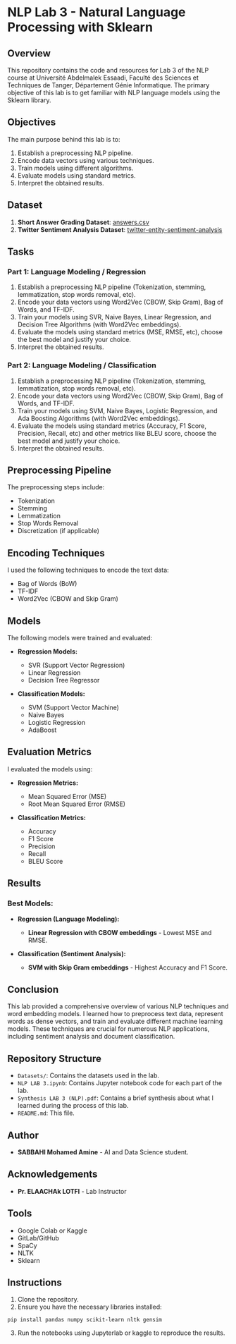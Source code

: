# NLP Lab 3 - Natural Language Processing with Sklearn

## Overview

This repository contains the code and resources for Lab 3 of the NLP course at Université Abdelmalek Essaadi, Faculté des Sciences et Techniques de Tanger, Département Génie Informatique. The primary objective of this lab is to get familiar with NLP language models using the Sklearn library.

## Objectives

The main purpose behind this lab is to:
1. Establish a preprocessing NLP pipeline.
2. Encode data vectors using various techniques.
3. Train models using different algorithms.
4. Evaluate models using standard metrics.
5. Interpret the obtained results.

## Dataset

1. **Short Answer Grading Dataset**: [answers.csv](https://github.com/dbbrandt/short_answer_granding_capstone_project/blob/master/data/sag/answers.csv)
2. **Twitter Sentiment Analysis Dataset**: [twitter-entity-sentiment-analysis](https://www.kaggle.com/datasets/jp797498e/twitter-entity-sentiment-analysis)

## Tasks

### Part 1: Language Modeling / Regression

1. Establish a preprocessing NLP pipeline (Tokenization, stemming, lemmatization, stop words removal, etc).
2. Encode your data vectors using Word2Vec (CBOW, Skip Gram), Bag of Words, and TF-IDF.
3. Train your models using SVR, Naive Bayes, Linear Regression, and Decision Tree Algorithms (with Word2Vec embeddings).
4. Evaluate the models using standard metrics (MSE, RMSE, etc), choose the best model and justify your choice.
5. Interpret the obtained results.

### Part 2: Language Modeling / Classification

1. Establish a preprocessing NLP pipeline (Tokenization, stemming, lemmatization, stop words removal, etc).
2. Encode your data vectors using Word2Vec (CBOW, Skip Gram), Bag of Words, and TF-IDF.
3. Train your models using SVM, Naive Bayes, Logistic Regression, and Ada Boosting Algorithms (with Word2Vec embeddings).
4. Evaluate the models using standard metrics (Accuracy, F1 Score, Precision, Recall, etc) and other metrics like BLEU score, choose the best model and justify your choice.
5. Interpret the obtained results.

## Preprocessing Pipeline

The preprocessing steps include:
- Tokenization
- Stemming
- Lemmatization
- Stop Words Removal
- Discretization (if applicable)

## Encoding Techniques

I used the following techniques to encode the text data:
- Bag of Words (BoW)
- TF-IDF
- Word2Vec (CBOW and Skip Gram)

## Models

The following models were trained and evaluated:
- **Regression Models:**
  - SVR (Support Vector Regression)
  - Linear Regression
  - Decision Tree Regressor

- **Classification Models:**
  - SVM (Support Vector Machine)
  - Naive Bayes
  - Logistic Regression
  - AdaBoost

## Evaluation Metrics

I evaluated the models using:
- **Regression Metrics:**
  - Mean Squared Error (MSE)
  - Root Mean Squared Error (RMSE)

- **Classification Metrics:**
  - Accuracy
  - F1 Score
  - Precision
  - Recall
  - BLEU Score

## Results

### Best Models:

- **Regression (Language Modeling):** 
  - **Linear Regression with CBOW embeddings** - Lowest MSE and RMSE.
  
- **Classification (Sentiment Analysis):**
  - **SVM with Skip Gram embeddings** - Highest Accuracy and F1 Score.

## Conclusion

This lab provided a comprehensive overview of various NLP techniques and word embedding models. I learned how to preprocess text data, represent words as dense vectors, and train and evaluate different machine learning models. These techniques are crucial for numerous NLP applications, including sentiment analysis and document classification.

## Repository Structure

- `Datasets/`: Contains the datasets used in the lab.
- `NLP LAB 3.ipynb`: Contains Jupyter notebook code for each part of the lab.
- `Synthesis LAB 3 (NLP).pdf`: Contains a brief synthesis about what I learned during the process of this lab.
- `README.md`: This file.

## Author

- **SABBAHI Mohamed Amine** - AI and Data Science student.

## Acknowledgements

- **Pr. ELAACHAk LOTFI** - Lab Instructor

## Tools

- Google Colab or Kaggle
- GitLab/GitHub
- SpaCy
- NLTK
- Sklearn

## Instructions

1. Clone the repository.
2. Ensure you have the necessary libraries installed:
```
pip install pandas numpy scikit-learn nltk gensim
```
3. Run the notebooks using Jupyterlab or kaggle to reproduce the results.

